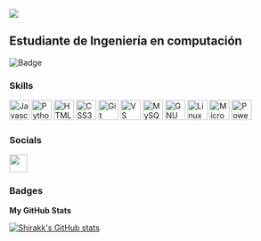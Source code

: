 ![](https://user-images.githubusercontent.com/18350557/176309783-0785949b-9127-417c-8b55-ab5a4333674e.gif)

Estudiante de Ingeniería en computación
---------------------------------------


<!--- <a href="https://www.twitter.com/Shirak_2045" target="_blank" rel="noreferrer"><img
src="https://img.shields.io/twitter/follow/Shirak_2045?logo=twitter&style=for-the-badge&color=0891b2&labelColor=1c1917"
/></a> <a href="https://www.github.com/Shirakk" target="_blank" rel="noreferrer"><img
src="https://img.shields.io/github/followers/Shirakk?logo=github&style=for-the-badge&color=0891b2&labelColor=1c1917" /></a> 
--->
![Badge](https://bit.ly/icom-badge)

### Skills

<p align="left">
<a href="https://developer.mozilla.org/en-US/docs/Web/JavaScript" target="_blank" rel="noreferrer"><img src="https://raw.githubusercontent.com/danielcranney/readme-generator/main/public/icons/skills/javascript-colored.svg" width="36" height="36" alt="Javascript" title="JavaScript"/></a>
<a href="https://www.python.org/" target="_blank" rel="noreferrer"><img src="https://raw.githubusercontent.com/danielcranney/readme-generator/main/public/icons/skills/python-colored.svg" width="36" height="36" alt="Python" title="Python"/></a>
<a href="https://developer.mozilla.org/en-US/docs/Glossary/HTML5" target="_blank" rel="noreferrer"><img src="https://raw.githubusercontent.com/danielcranney/readme-generator/main/public/icons/skills/html5-colored.svg" width="36" height="36" alt="HTML5" title="HTML5"/></a>
<a href="https://www.w3.org/TR/CSS/#css" target="_blank" rel="noreferrer"><img src="https://raw.githubusercontent.com/danielcranney/readme-generator/main/public/icons/skills/css3-colored.svg" width="36" height="36" alt="CSS3" title="CSS3"/></a>
<a href="https://git-scm.com/" target="_blank" rel="noreferrer"><img src="https://raw.githubusercontent.com/danielcranney/readme-generator/main/public/icons/skills/git-colored.svg" width="36" height="36" alt="Git" title="Git"/></a>
<a href="https://code.visualstudio.com/" target="_blank" rel="noreferrer"><img src="https://cdn.worldvectorlogo.com/logos/visual-studio-code-1.svg" width="36" height="36" alt="VS Code" title="VS Code"/></a> 
<a href="https://www.mysql.com/" target="_blank" rel="noreferrer"><img src="https://raw.githubusercontent.com/danielcranney/readme-generator/main/public/icons/skills/mysql-colored.svg" width="36" height="36" alt="MySQL" title="MySQL"/></a>
<a href="https://www.gnu.org/software/bash/" target="_blank" rel="noreferrer"><img src="https://raw.githubusercontent.com/danielcranney/readme-generator/main/public/icons/skills/gnubash.svg" width="36" height="36" alt="GNU Bash" title="GNU Bash"/></a>
<a href="https://www.linux.org" target="_blank" rel="noreferrer"><img src="https://raw.githubusercontent.com/danielcranney/readme-generator/main/public/icons/skills/linux-colored.svg" width="36" height="36" alt="Linux" title="Linux"/></a>
<a href="https://www.microsoft.com/en-us/windows/?r=1" target="_blank" rel="noreferrer"><img src="https://cdn.svglogos.dev/logos/microsoft-windows-icon.svg" width="36" height="36" alt="Microsoft Windows" title="Windows"/></a>
<a href="https://learn.microsoft.com/en-us/powershell/?view=powershell-7.5" target="_blank" rel="noreferrer"><img src="https://cdn.worldvectorlogo.com/logos/powershell.svg" width="36" height="36" alt="PowerShell" title="PowerShell"/></a>
</p>


### Socials

<p align="left"><a href="https://www.linkedin.com/in/santiago-catriman/" target="_blank" rel="noreferrer"> <picture> <source media="(prefers-color-scheme: dark)" srcset="https://raw.githubusercontent.com/danielcranney/readme-generator/main/public/icons/socials/linkedin-dark.svg" /> <source media="(prefers-color-scheme: light)" srcset="https://raw.githubusercontent.com/danielcranney/readme-generator/main/public/icons/socials/linkedin.svg" /> <img src="https://raw.githubusercontent.com/danielcranney/readme-generator/main/public/icons/socials/linkedin.svg" width="32" height="32" /> </picture> </a></p>

### Badges

<b>My GitHub Stats</b>

<a href="http://www.github.com/Shirakk"><img src="https://github-readme-stats.vercel.app/api?username=Shirakk&show_icons=true&hide=&count_private=true&title_color=84cc16&text_color=ffffff&icon_color=84cc16&bg_color=1c1917&hide_border=true&show_icons=true" alt="Shirakk's GitHub stats" /></a>

<!---
<a href="http://www.github.com/Shirakk"><img src="https://github-readme-streak-stats.herokuapp.com/?user=Shirakk&stroke=ffffff&background=1c1917&ring=84cc16&fire=84cc16&currStreakNum=ffffff&currStreakLabel=84cc16&sideNums=ffffff&sideLabels=ffffff&dates=ffffff&hide_border=true" /></a>
--->

<!---
<a href="http://www.github.com/Shirakk"><img src="https://github-readme-activity-graph.cyclic.app/graph?username=Shirakk&bg_color=1c1917&color=ffffff&line=facc15&point=ffffff&area_color=1c1917&area=true&hide_border=true&custom_title=GitHub%20Commits%20Graph" alt="GitHub Commits Graph" /></a>
--->
